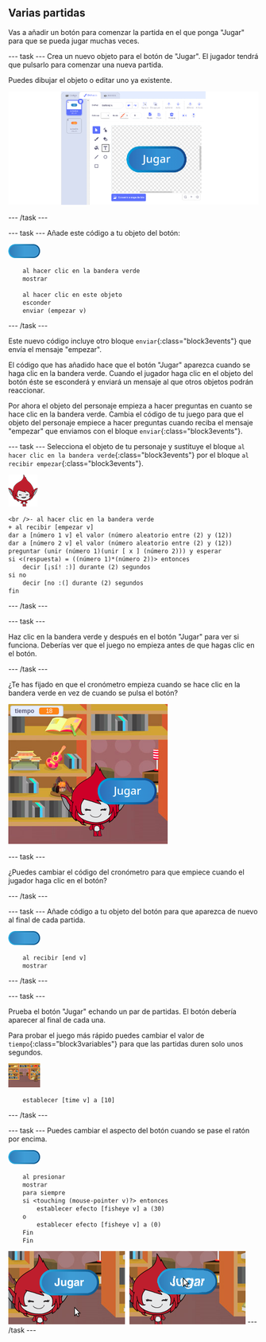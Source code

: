 ## Varias partidas

Vas a añadir un botón para comenzar la partida en el que ponga "Jugar" para que se pueda jugar muchas veces.

--- task --- Crea un nuevo objeto para el botón de "Jugar". El jugador tendrá que pulsarlo para comenzar una nueva partida.

Puedes dibujar el objeto o editar uno ya existente.

![Imagen del botón de jugar](images/brain-play.png)

--- /task ---

--- task --- Añade este código a tu objeto del botón:

![Objeto del botón](images/button-sprite.png)

```blocks3
    al hacer clic en la bandera verde
    mostrar

    al hacer clic en este objeto
    esconder
    enviar (empezar v)
```

--- /task ---

Este nuevo código incluye otro bloque `enviar`{:class="block3events"} que envía el mensaje "empezar".

El código que has añadido hace que el botón "Jugar" aparezca cuando se haga clic en la bandera verde. Cuando el jugador haga clic en el objeto del botón éste se esconderá y enviará un mensaje al que otros objetos podrán reaccionar.

Por ahora el objeto del personaje empieza a hacer preguntas en cuanto se hace clic en la bandera verde. Cambia el código de tu juego para que el objeto del personaje empiece a hacer preguntas cuando reciba el mensaje "empezar" que enviamos con el bloque `enviar`{:class="block3events"}.

--- task --- Selecciona el objeto de tu personaje y sustituye el bloque `al hacer clic en la bandera verde`{:class="block3events"} por el bloque `al recibir empezar`{:class="block3events"}.

![Objeto del personaje](images/giga-sprite.png)

```blocks3
<br />- al hacer clic en la bandera verde
+ al recibir [empezar v]
dar a [número 1 v] el valor (número aleatorio entre (2) y (12))
dar a [número 2 v] el valor (número aleatorio entre (2) y (12))
preguntar (unir (número 1)(unir [ x ] (número 2))) y esperar
si <(respuesta) = ((número 1)*(número 2))> entonces
    decir [¡sí! :)] durante (2) segundos
si no
    decir [no :(] durante (2) segundos
fin
```

--- /task ---

--- task ---

Haz clic en la bandera verde y después en el botón "Jugar" para ver si funciona. Deberías ver que el juego no empieza antes de que hagas clic en el botón.

--- /task ---

¿Te has fijado en que el cronómetro empieza cuando se hace clic en la bandera verde en vez de cuando se pulsa el botón?

![El cronómetro ha comenzado](images/brain-timer-bug.png)

--- task ---

¿Puedes cambiar el código del cronómetro para que empiece cuando el jugador haga clic en el botón?

--- /task ---

--- task --- Añade código a tu objeto del botón para que aparezca de nuevo al final de cada partida.

![Objeto del botón](images/button-sprite.png)

```blocks3
    al recibir [end v]
    mostrar
```

--- /task ---

--- task ---

Prueba el botón "Jugar" echando un par de partidas. El botón debería aparecer al final de cada una.

Para probar el juego más rápido puedes cambiar el valor de `tiempo`{:class="block3variables"} para que las partidas duren solo unos segundos.

![Escenario](images/stage-sprite.png)

```blocks3
    establecer [time v] a [10]
```

--- /task ---

--- task --- Puedes cambiar el aspecto del botón cuando se pase el ratón por encima.

![Button](images/button-sprite.png)

```blocks3
    al presionar
    mostrar
    para siempre
    si <touching (mouse-pointer v)?> entonces
        establecer efecto [fisheye v] a (30)
    o
        establecer efecto [fisheye v] a (0)
    Fin
    Fin
```

![captura de pantalla](images/brain-fisheye.png) --- /task ---